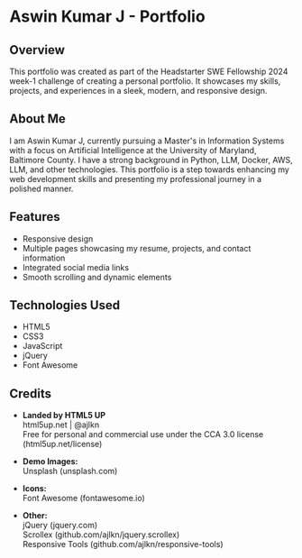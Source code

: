 # Aswin Kumar J - Portfolio

## Overview

This portfolio was created as part of the Headstarter SWE Fellowship 2024 week-1 challenge of creating a personal portfolio. It showcases my skills, projects, and experiences in a sleek, modern, and responsive design.

## About Me

I am Aswin Kumar J, currently pursuing a Master's in Information Systems with a focus on Artificial Intelligence at the University of Maryland, Baltimore County. I have a strong background in Python, LLM, Docker, AWS, LLM, and other technologies. This portfolio is a step towards enhancing my web development skills and presenting my professional journey in a polished manner.

## Features

- Responsive design
- Multiple pages showcasing my resume, projects, and contact information
- Integrated social media links
- Smooth scrolling and dynamic elements

## Technologies Used

- HTML5
- CSS3
- JavaScript
- jQuery
- Font Awesome

## Credits

- **Landed by HTML5 UP**  
  html5up.net | @ajlkn  
  Free for personal and commercial use under the CCA 3.0 license (html5up.net/license)

- **Demo Images:**  
  Unsplash (unsplash.com)

- **Icons:**  
  Font Awesome (fontawesome.io)

- **Other:**  
  jQuery (jquery.com)  
  Scrollex (github.com/ajlkn/jquery.scrollex)  
  Responsive Tools (github.com/ajlkn/responsive-tools)
